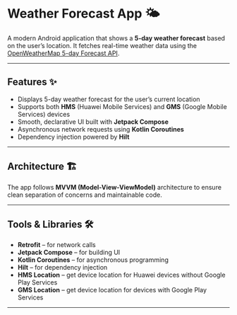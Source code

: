 # Weather Forecast App 🌤️

A modern Android application that shows a **5-day weather forecast** based on the user’s location. It fetches real-time weather data using the [OpenWeatherMap 5-day Forecast API](https://openweathermap.org/forecast5).

---

## Features ✨

- Displays 5-day weather forecast for the user’s current location  
- Supports both **HMS** (Huawei Mobile Services) and **GMS** (Google Mobile Services) devices  
- Smooth, declarative UI built with **Jetpack Compose**  
- Asynchronous network requests using **Kotlin Coroutines**  
- Dependency injection powered by **Hilt**  

---

## Architecture 🏗️

The app follows **MVVM (Model-View-ViewModel)** architecture to ensure clean separation of concerns and maintainable code.

---

## Tools & Libraries 🛠️

- **Retrofit** – for network calls  
- **Jetpack Compose** – for building UI  
- **Kotlin Coroutines** – for asynchronous programming  
- **Hilt** – for dependency injection  
- **HMS Location** – get device location for Huawei devices without Google Play Services  
- **GMS Location** – get device location for devices with Google Play Services  

---


   
